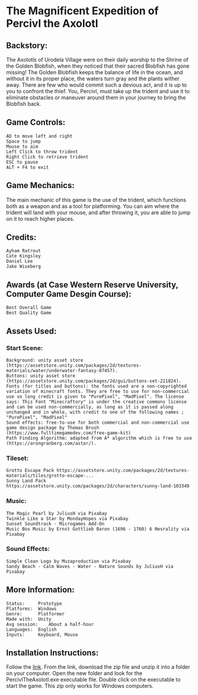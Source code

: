 # The Magnificent Expedition of Percivl the Axolotl

## Backstory:
The Axolotls of Urodela Village were on their daily worship to the Shrine of the Golden Blobfish, when they noticed that their sacred Blobfish has gone missing! The Golden Blobfish keeps the balance of life in the ocean, and without it in its proper place, the waters turn gray and the plants wither away. There are few who would commit such a devious act, and it is up to you to confront the thief. You, Percivl, must take up the trident and use it to eliminate obstacles or maneuver around them in your journey to bring the Blobfish back.

## Game Controls:
	AD to move left and right
	Space to jump
	Mouse to aim
	Left Click to throw trident
	Right Click to retrieve trident
	ESC to pause
	ALT + F4 to exit

## Game Mechanics:
The main mechanic of this game is the use of the trident, which functions both as a weapon and as a tool for platforming. You can aim where the trident will land with your mouse, and after throwing it, you are able to jump on it to reach higher places.


## Credits:
	Ayham Ratrout
	Cate Kingsley
	Daniel Lee
	Jake Wiseberg

## Awards (at Case Western Reserve University, Computer Game Desgin Course):
	Best Overall Game
	Best Quality Game

## Assets Used:

### Start Scene:
	Background: unity asset store (https://assetstore.unity.com/packages/2d/textures-materials/water/underwater-fantasy-87457).
	Buttons: unity asset store (https://assetstore.unity.com/packages/2d/gui/buttons-set-211824).
	Fonts (for titles and buttons): the fonts used are a non-copyrighted variation of minecraft fonts. They are free to use for non-commercial use so long credit is given to "PurePixel", "MadPixel". The license says: This Font "Minecraftory" is under the creative commons license and can be used non-commercially, as long as it is passed along unchanged and in whole, with credit to one of the following names ; "PurePixel", "MadPixel"
	Sound effects: free-to-use for both commercial and non-commercial use game design package by Thomas Brush (https://www.fulltimegamedev.com/free-game-kit)
	Path Finding Algorithm: adapted from A* algorithm which is free to use (https://arongranberg.com/astar/).

### Tileset:
	Grotto Escape Pack https://assetstore.unity.com/packages/2d/textures-materials/tiles/grotto-escape-...
	Sunny Land Pack https://assetstore.unity.com/packages/2d/characters/sunny-land-103349

### Music:
	The Magic Pearl by JuliusH via Pixabay
	Twinkle Like a Star by MondayHopes via Pixabay
	Sunset Soundtrack - Microgames Add-On
	Music Box Music by Ernst Gottlieb Baron (1696 - 1760) 6 Nesrality via Pixabay

### Sound Effects:
	Simple Clean Logo by Muzaproduction via Pixabay
	Sandy Beach - Calm Waves - Water - Nature Sounds by JuliusH via Pixabay

## More Information:

	Status:		Prototype
	Platforms: 	Windows
	Genre:		Platformer
	Made with:	Unity
	Avg session:	About a half-hour
	Languages:	English
	Inputs:		Keyboard, Mouse

## Installation Instructions:
Follow the [link](https://ecse-csds290.itch.io/percivl-the-axolotl). From the link, download the zip file and unzip it into a folder on your computer. Open the new folder and look for the PercivlTheAxolotl.exe executable file. Double click on the executable to start the game. This zip only works for Windows computers.
